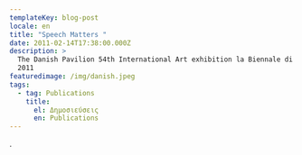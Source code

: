```yaml
---
templateKey: blog-post
locale: en
title: "Speech Matters "
date: 2011-02-14T17:38:00.000Z
description: >
  The Danish Pavilion 54th International Art exhibition la Biennale di Venezia |
  2011
featuredimage: /img/danish.jpeg
tags:
  - tag: Publications
    title:
      el: Δημοσιεύσεις
      en: Publications
---
```

.
